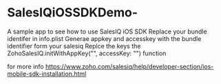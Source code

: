 # SalesIQiOSSDKDemo-
A sample app to see how to use SalesIQ iOS SDK
Replace your bundle identifer in info.plist
Generae appkey and accesskey with the bundle identifier form your salesiq
Replce the keys the  ZohoSalesIQ.initWithAppKey("", accessKey: "") function

for more info https://www.zoho.com/salesiq/help/developer-section/ios-mobile-sdk-installation.html
